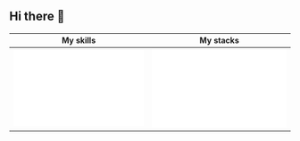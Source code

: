 ## Hi there 👋

|My skills|My stacks|
|---|---|
|![](https://github.com/kernusr/kernusr-stats/blob/master/generated/overview.svg)|![](https://github.com/kernusr/kernusr-stats/blob/master/generated/languages.svg)|

<!--
**kernusr/kernusr** is a ✨ _special_ ✨ repository because its `README.md` (this file) appears on your GitHub profile.

Here are some ideas to get you started:

- 🔭 I’m currently working on ...
- 🌱 I’m currently learning ...
- 👯 I’m looking to collaborate on ...
- 🤔 I’m looking for help with ...
- 💬 Ask me about ...
- 📫 How to reach me: ...
- 😄 Pronouns: ...
- ⚡ Fun fact: ...
-->
